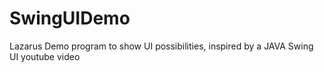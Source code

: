 # SwingUIDemo
Lazarus Demo program to show UI possibilities, inspired by a JAVA Swing UI youtube video
